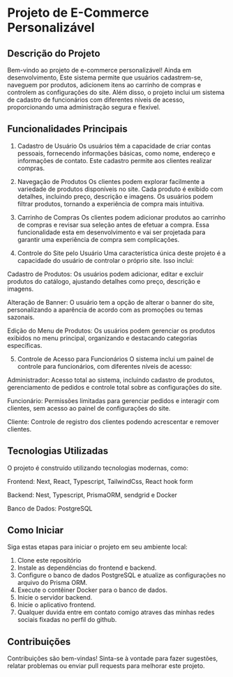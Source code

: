 # Projeto de E-Commerce Personalizável

## Descrição do Projeto
Bem-vindo ao projeto de e-commerce personalizável! Ainda em desenvolvimento, Este sistema permite que usuários cadastrem-se, naveguem por produtos, adicionem itens ao carrinho de compras e controlem as configurações do site. Além disso, o projeto inclui um sistema de cadastro de funcionários com diferentes níveis de acesso, proporcionando uma administração segura e flexível.

## Funcionalidades Principais
1. Cadastro de Usuário
Os usuários têm a capacidade de criar contas pessoais, fornecendo informações básicas, como nome, endereço e informações de contato. Este cadastro permite aos clientes realizar compras.

2. Navegação de Produtos
Os clientes podem explorar facilmente a variedade de produtos disponíveis no site. Cada produto é exibido com detalhes, incluindo preço, descrição e imagens. Os usuários podem filtrar produtos, tornando a experiência de compra mais intuitiva.

3. Carrinho de Compras
Os clientes podem adicionar produtos ao carrinho de compras e revisar sua seleção antes de efetuar a compra. Essa funcionalidade esta em desenvolvimento e vai ser projetada para garantir uma experiência de compra sem complicações.

4. Controle do Site pelo Usuário
Uma característica única deste projeto é a capacidade do usuário de controlar o próprio site. Isso inclui:

Cadastro de Produtos: Os usuários podem adicionar, editar e excluir produtos do catálogo, ajustando detalhes como preço, descrição e imagens.

Alteração de Banner: O usuário tem a opção de alterar o banner do site, personalizando a aparência de acordo com as promoções ou temas sazonais.

Edição do Menu de Produtos: Os usuários podem gerenciar os produtos exibidos no menu principal, organizando e destacando categorias específicas.

5. Controle de Acesso para Funcionários
O sistema inclui um painel de controle para funcionários, com diferentes níveis de acesso:

Administrador: Acesso total ao sistema, incluindo cadastro de produtos, gerenciamento de pedidos e controle total sobre as configurações do site.

Funcionário: Permissões limitadas para gerenciar pedidos e interagir com clientes, sem acesso ao painel de configurações do site.

Cliente: Controle de registro dos clientes podendo acrescentar e remover clientes.

## Tecnologias Utilizadas
O projeto é construído utilizando tecnologias modernas, como:

Frontend: Next, React, Typescript, TailwindCss, React hook form

Backend: Nest, Typescript, PrismaORM, sendgrid e Docker

Banco de Dados: PostgreSQL

## Como Iniciar
Siga estas etapas para iniciar o projeto em seu ambiente local:
1. Clone este repositório
2. Instale as dependências do frontend e backend.
3. Configure o banco de dados PostgreSQL e atualize as configurações no arquivo do Prisma ORM.
4. Execute o contêiner Docker para o banco de dados.
5. Inicie o servidor backend.
6. Inicie o aplicativo frontend.
7. Qualquer duvida entre em contato comigo atraves das minhas redes sociais fixadas no perfil do github.

## Contribuições
Contribuições são bem-vindas! Sinta-se à vontade para fazer sugestões, relatar problemas ou enviar pull requests para melhorar este projeto.


